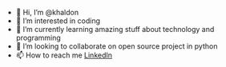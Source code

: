 - 👋 Hi, I’m @khaldon
- 👀 I’m interested in coding
- 🌱 I’m currently learning amazing stuff about technology and programming 
- 💞️ I’m looking to collaborate on open source project in python 
- 📫 How to reach me [LinkedIn](https://www.linkedin.com/in/mohamed-khaled-1ba43a135/) 

<!---
khaldon/khaldon is a ✨ special ✨ repository because its `README.md` (this file) appears on your GitHub profile.
You can click the Preview link to take a look at your changes.
--->
